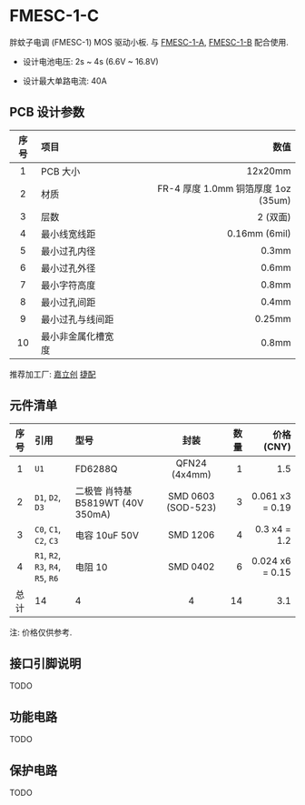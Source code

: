 # FMESC-1-C

胖蚊子电调 (FMESC-1) MOS 驱动小板.  与 [FMESC-1-A](../fmesc-1-a/), [FMESC-1-B](../fmesc-1-b/) 配合使用.

+ 设计电池电压: 2s ~ 4s  (6.6V ~ 16.8V)

+ 设计最大单路电流: 40A


## PCB 设计参数

| 序号 | 项目 | 数值 |
| :--: | :-- | ---: |
| 1 | PCB 大小 | 12x20mm |
| 2 | 材质 | FR-4 厚度 1.0mm 铜箔厚度 1oz (35um) |
| 3 | 层数 | 2 (双面) |
| 4 | 最小线宽线距 | 0.16mm (6mil) |
| 5 | 最小过孔内径 | 0.3mm |
| 6 | 最小过孔外径 | 0.6mm |
| 7 | 最小字符高度 | 0.8mm |
| 8 | 最小过孔间距 | 0.4mm |
| 9 | 最小过孔与线间距 | 0.25mm |
| 10 | 最小非金属化槽宽度 | 0.8mm |

推荐加工厂: [嘉立创](https://www.jlc.com/) [捷配](https://www.jiepei.com/)


## 元件清单

| 序号 | 引用 | 型号 | 封装 | 数量 | 价格 (CNY) |
| :--: | :-- | :--- | :--: | --: | ---------: |
| 1 | `U1` | FD6288Q | QFN24 (4x4mm) | 1 | 1.5 |
| 2 | `D1`, `D2`, `D3` | 二极管 肖特基 B5819WT (40V 350mA) | SMD 0603 (SOD-523) | 3 | 0.061 x3 = 0.19 |
| 3 | `C0`, `C1`, `C2`, `C3` | 电容 10uF 50V | SMD 1206 | 4 | 0.3 x4 = 1.2 |
| 4 | `R1`, `R2`, `R3`, `R4`, `R5`, `R6` | 电阻 10 | SMD 0402 | 6 | 0.024 x6 = 0.15 |
| 总计 | 14 | 4 | 4 | 14 | 3.1 |

注: 价格仅供参考.


## 接口引脚说明

TODO


## 功能电路

TODO


## 保护电路

TODO
